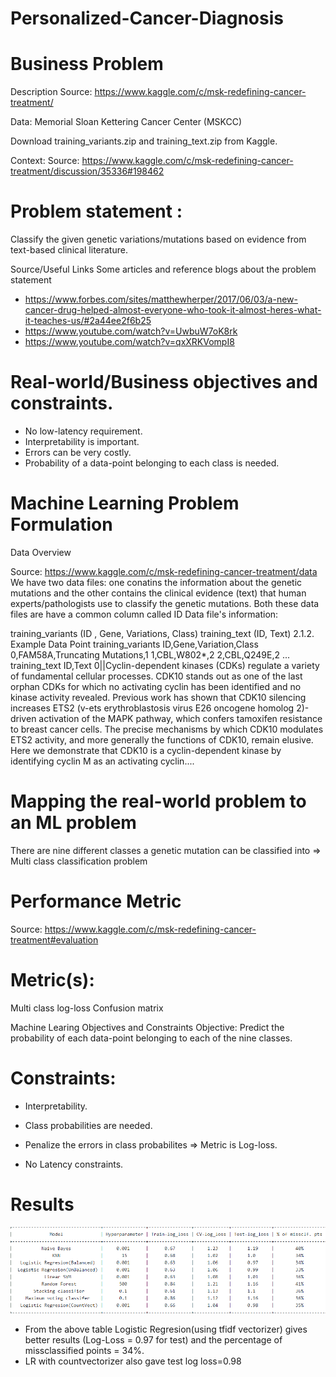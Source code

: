 # Personalized-Cancer-Diagnosis

# Business Problem

Description
Source: https://www.kaggle.com/c/msk-redefining-cancer-treatment/

Data: Memorial Sloan Kettering Cancer Center (MSKCC)

Download training_variants.zip and training_text.zip from Kaggle.

Context:
Source: https://www.kaggle.com/c/msk-redefining-cancer-treatment/discussion/35336#198462

# Problem statement :
Classify the given genetic variations/mutations based on evidence from text-based clinical literature.

Source/Useful Links
Some articles and reference blogs about the problem statement

* https://www.forbes.com/sites/matthewherper/2017/06/03/a-new-cancer-drug-helped-almost-everyone-who-took-it-almost-heres-what-it-teaches-us/#2a44ee2f6b25
* https://www.youtube.com/watch?v=UwbuW7oK8rk
* https://www.youtube.com/watch?v=qxXRKVompI8

# Real-world/Business objectives and constraints.

* No low-latency requirement.
* Interpretability is important.
* Errors can be very costly.
* Probability of a data-point belonging to each class is needed.

# Machine Learning Problem Formulation

Data Overview

Source: https://www.kaggle.com/c/msk-redefining-cancer-treatment/data
We have two data files: one conatins the information about the genetic mutations and the other contains the clinical evidence (text) that human experts/pathologists use to classify the genetic mutations.
Both these data files are have a common column called ID
Data file's information:

training_variants (ID , Gene, Variations, Class)
training_text (ID, Text)
2.1.2. Example Data Point
training_variants
ID,Gene,Variation,Class
0,FAM58A,Truncating Mutations,1
1,CBL,W802*,2
2,CBL,Q249E,2
...
training_text
ID,Text
0||Cyclin-dependent kinases (CDKs) regulate a variety of fundamental cellular processes. CDK10 stands out as one of the last orphan CDKs for which no activating cyclin has been identified and no kinase activity revealed. Previous work has shown that CDK10 silencing increases ETS2 (v-ets erythroblastosis virus E26 oncogene homolog 2)-driven activation of the MAPK pathway, which confers tamoxifen resistance to breast cancer cells. The precise mechanisms by which CDK10 modulates ETS2 activity, and more generally the functions of CDK10, remain elusive. Here we demonstrate that CDK10 is a cyclin-dependent kinase by identifying cyclin M as an activating cyclin....

# Mapping the real-world problem to an ML problem

There are nine different classes a genetic mutation can be classified into => Multi class classification problem

# Performance Metric
Source: https://www.kaggle.com/c/msk-redefining-cancer-treatment#evaluation

# Metric(s):

Multi class log-loss
Confusion matrix

Machine Learing Objectives and Constraints
Objective: Predict the probability of each data-point belonging to each of the nine classes.

# Constraints:

* Interpretability.

* Class probabilities are needed.

* Penalize the errors in class probabilites => Metric is Log-loss.

* No Latency constraints.

# Results
![alt text](https://github.com/Krrish3398/Personalized-Cancer-Diagnosis/blob/master/Result.png)



 * From the above table Logistic Regresion(using tfidf vectorizer) gives better results (Log-Loss = 0.97 for test) and the percentage of missclassified points = 34%.
 * LR with countvectorizer also gave test log loss=0.98
